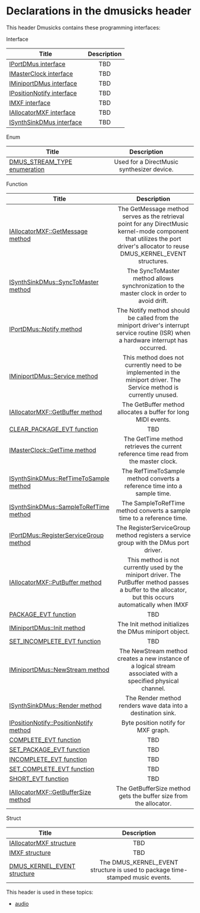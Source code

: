 # Declarations in the dmusicks header
This header Dmusicks contains these programming interfaces:

Interface

| Title        | Description    |
| ------------- |:-------------:|
| [IPortDMus interface](nn-dmusicks-iportdmus.md) | TBD |
| [IMasterClock interface](nn-dmusicks-imasterclock.md) | TBD |
| [IMiniportDMus interface](nn-dmusicks-iminiportdmus.md) | TBD |
| [IPositionNotify interface](nn-dmusicks-ipositionnotify.md) | TBD |
| [IMXF interface](nn-dmusicks-imxf~r1.md) | TBD |
| [IAllocatorMXF interface](nn-dmusicks-iallocatormxf~r1.md) | TBD |
| [ISynthSinkDMus interface](nn-dmusicks-isynthsinkdmus.md) | TBD |
Enum

| Title        | Description    |
| ------------- |:-------------:|
| [DMUS_STREAM_TYPE enumeration](ne-dmusicks-dmus-stream-type.md) | Used for a DirectMusic synthesizer device. |
Function

| Title        | Description    |
| ------------- |:-------------:|
| [IAllocatorMXF::GetMessage method](nf-dmusicks-iallocatormxf-getmessage.md) | The GetMessage method serves as the retrieval point for any DirectMusic kernel-mode component that utilizes the port driver's allocator to reuse DMUS_KERNEL_EVENT structures. |
| [ISynthSinkDMus::SyncToMaster method](nf-dmusicks-isynthsinkdmus-synctomaster.md) | The SyncToMaster method allows synchronization to the master clock in order to avoid drift. |
| [IPortDMus::Notify method](nf-dmusicks-iportdmus-notify.md) | The Notify method should be called from the miniport driver's interrupt service routine (ISR) when a hardware interrupt has occurred. |
| [IMiniportDMus::Service method](nf-dmusicks-iminiportdmus-service.md) | This method does not currently need to be implemented in the miniport driver. The Service method is currently unused. |
| [IAllocatorMXF::GetBuffer method](nf-dmusicks-iallocatormxf-getbuffer.md) | The GetBuffer method allocates a buffer for long MIDI events. |
| [CLEAR_PACKAGE_EVT function](nf-dmusicks-clear-package-evt.md) | TBD |
| [IMasterClock::GetTime method](nf-dmusicks-imasterclock-gettime.md) | The GetTime method retrieves the current reference time read from the master clock. |
| [ISynthSinkDMus::RefTimeToSample method](nf-dmusicks-isynthsinkdmus-reftimetosample.md) | The RefTimeToSample method converts a reference time into a sample time. |
| [ISynthSinkDMus::SampleToRefTime method](nf-dmusicks-isynthsinkdmus-sampletoreftime.md) | The SampleToRefTime method converts a sample time to a reference time. |
| [IPortDMus::RegisterServiceGroup method](nf-dmusicks-iportdmus-registerservicegroup.md) | The RegisterServiceGroup method registers a service group with the DMus port driver. |
| [IAllocatorMXF::PutBuffer method](nf-dmusicks-iallocatormxf-putbuffer.md) | This method is not currently used by the miniport driver. The PutBuffer method passes a buffer to the allocator, but this occurs automatically when IMXF |
| [PACKAGE_EVT function](nf-dmusicks-package-evt.md) | TBD |
| [IMiniportDMus::Init method](nf-dmusicks-iminiportdmus-init.md) | The Init method initializes the DMus miniport object. |
| [SET_INCOMPLETE_EVT function](nf-dmusicks-set-incomplete-evt.md) | TBD |
| [IMiniportDMus::NewStream method](nf-dmusicks-iminiportdmus-newstream.md) | The NewStream method creates a new instance of a logical stream associated with a specified physical channel. |
| [ISynthSinkDMus::Render method](nf-dmusicks-isynthsinkdmus-render.md) | The Render method renders wave data into a destination sink. |
| [IPositionNotify::PositionNotify method](nf-dmusicks-ipositionnotify-positionnotify.md) | Byte position notify for MXF graph. |
| [COMPLETE_EVT function](nf-dmusicks-complete-evt.md) | TBD |
| [SET_PACKAGE_EVT function](nf-dmusicks-set-package-evt.md) | TBD |
| [INCOMPLETE_EVT function](nf-dmusicks-incomplete-evt.md) | TBD |
| [SET_COMPLETE_EVT function](nf-dmusicks-set-complete-evt.md) | TBD |
| [SHORT_EVT function](nf-dmusicks-short-evt.md) | TBD |
| [IAllocatorMXF::GetBufferSize method](nf-dmusicks-iallocatormxf-getbuffersize.md) | The GetBufferSize method gets the buffer size from the allocator. |
Struct

| Title        | Description    |
| ------------- |:-------------:|
| [IAllocatorMXF structure](ns-dmusicks-iallocatormxf.md) | TBD |
| [IMXF structure](ns-dmusicks-imxf.md) | TBD |
| [DMUS_KERNEL_EVENT structure](ns-dmusicks--dmus-kernel-event.md) | The DMUS_KERNEL_EVENT structure is used to package time-stamped music events. |

This header is used in these topics:

- [audio](..content/_audio)
